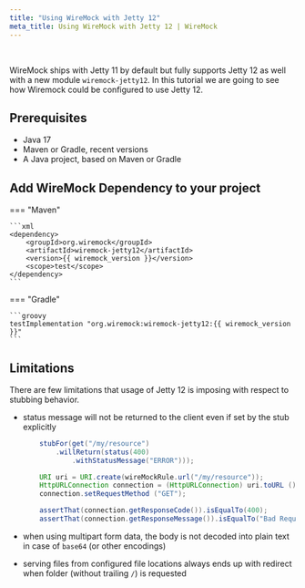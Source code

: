 ```yaml
---
title: "Using WireMock with Jetty 12"
meta_title: Using WireMock with Jetty 12 | WireMock
---
```


<br>

WireMock ships with Jetty 11 by default but fully supports Jetty 12 as well with a new module `wiremock-jetty12`. In this tutorial we are going to see how Wiremock could be configured to use Jetty 12.

## Prerequisites

- Java 17
- Maven or Gradle, recent versions
- A Java project, based on Maven or Gradle

## Add WireMock Dependency to your project

=== "Maven"

    ```xml
    <dependency>
        <groupId>org.wiremock</groupId>
        <artifactId>wiremock-jetty12</artifactId>
        <version>{{ wiremock_version }}</version>
        <scope>test</scope>
    </dependency>
    ```

=== "Gradle"

    ```groovy
    testImplementation "org.wiremock:wiremock-jetty12:{{ wiremock_version }}"
    ```



## Limitations

There are few limitations that usage of Jetty 12 is imposing with respect to stubbing behavior.

- status message will not be returned to the client even if set by the stub explicitly
    ```java
        stubFor(get("/my/resource")
            .willReturn(status(400)
                .withStatusMessage("ERROR")));

        URI uri = URI.create(wireMockRule.url("/my/resource"));
        HttpURLConnection connection = (HttpURLConnection) uri.toURL ().openConnection ();
        connection.setRequestMethod ("GET");

        assertThat(connection.getResponseCode()).isEqualTo(400);
        assertThat(connection.getResponseMessage()).isEqualTo("Bad Request"); /* the status message is not returned */
    ```
- when using multipart form data, the body is not decoded into plain text in case of `base64` (or other encodings) 

- serving files from configured file locations always ends up with redirect when folder (without trailing `/`) is requested
